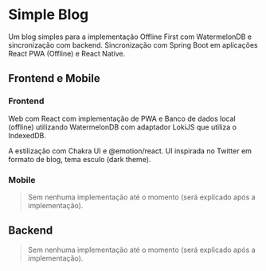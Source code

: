 # Simple Blog

Um blog simples para a implementação Offline First com WatermelonDB e sincronização com backend. 
Sincronização com Spring Boot em aplicações React PWA (Offline) e React Native.

## Frontend e Mobile

### Frontend

Web com React com implementação de PWA e Banco de dados local (offline) utilizando WatermelonDB com adaptador LokiJS que utiliza o IndexedDB.

A estilização com Chakra UI e @emotion/react. UI inspirada no Twitter em formato de blog, tema esculo (dark theme).

### Mobile

> Sem nenhuma implementação até o momento (será explicado após a implementação).


## Backend

> Sem nenhuma implementação até o momento (será explicado após a implementação).